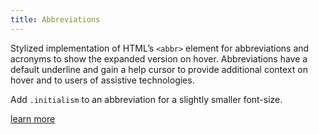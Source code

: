 ```yaml
---
title: Abbreviations
---
```

Stylized implementation of HTML’s `<abbr>` element for abbreviations and acronyms to show the expanded version on hover. Abbreviations have a default underline and gain a help cursor to provide additional context on hover and to users of assistive technologies.

Add `.initialism` to an abbreviation for a slightly smaller font-size.

[learn more](https://getbootstrap.com/docs/4.1/content/typography/#abbreviations)

